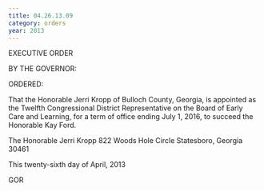 ```yaml
---
title: 04.26.13.09
category: orders
year: 2013
---
```

 

EXECUTIVE ORDER

BY THE GOVERNOR:

ORDERED:

That the Honorable Jerri Kropp of Bulloch County, Georgia, is
appointed as the Twelfth Congressional District Representative on
the Board of Early Care and Learning, for a term of office ending
July 1, 2016, to succeed the Honorable Kay Ford.

The Honorable Jerri Kropp
822 Woods Hole Circle
Statesboro, Georgia 30461

This twenty-sixth day of April, 2013

     

GOR

